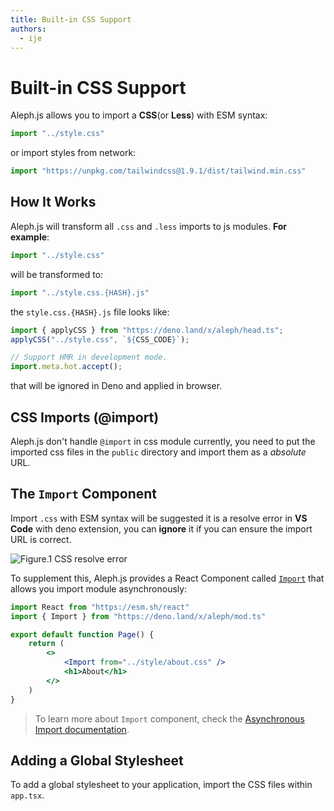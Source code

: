```yaml
---
title: Built-in CSS Support
authors:
  - ije
---
```


# Built-in CSS Support

Aleph.js allows you to import a **CSS**(or **Less**) with ESM syntax:

```javascript
import "../style.css"
```

or import styles from network:

```javascript
import "https://unpkg.com/tailwindcss@1.9.1/dist/tailwind.min.css"
```

## How It Works
Aleph.js will transform all `.css` and `.less` imports to js modules. **For example**:

```javascript
import "../style.css"
```

will be transformed to:

```javascript
import "../style.css.{HASH}.js"
```

the `style.css.{HASH}.js` file looks like:

```javascript
import { applyCSS } from "https://deno.land/x/aleph/head.ts";
applyCSS("../style.css", `${CSS_CODE}`);

// Support HMR in development mode.
import.meta.hot.accept();
```

that will be ignored in Deno and applied in browser.


## CSS Imports (@import)

Aleph.js don't handle `@import` in css module currently, you need to put the imported css files in the `public` directory and import them as a _absolute_ URL.

## The `Import` Component

Import `.css` with ESM syntax will be suggested it is a resolve error in **VS Code** with deno extension, you can **ignore** it if you can ensure the import URL is correct.

![Figure.1 CSS resolve error](/docs/figure-css-resolve-error.png)

To supplement this, Aleph.js provides a React Component called [`Import`](/docs/api-reference/mod.ts#import) that allows you import module asynchronously:

```jsx
import React from "https://esm.sh/react"
import { Import } from "https://deno.land/x/aleph/mod.ts"

export default function Page() {
    return (
        <>
            <Import from="../style/about.css" />
            <h1>About</h1>
        </>
    )
}
```

> To learn more about `Import` component, check the [Asynchronous Import documentation](/docs/advanced-features/asynchronous-import).

## Adding a Global Stylesheet

To add a global stylesheet to your application, import the CSS files within `app.tsx`.
